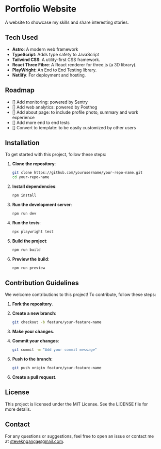 # Portfolio Website

A website to showcase my skills and share interesting stories.

## Tech Used

- **Astro**: A modern web framework
- **TypeScript**: Adds type safety to JavaScript
- **Tailwind CSS**: A utility-first CSS framework.
- **React Three Fibre**: A React renderer for three.js (a 3D library).
- **PlayWright**: An End to End Testing library.
- **Netlify**: For deployment and hosting.

## Roadmap

- [] Add monitoring: powered by Sentry
- [] Add web analytics: powered by Posthog
- [] Add about page: to include profile photo, summary and work experience
- [] Add more end to end tests
- [] Convert to template: to be easily customized by other users

## Installation

To get started with this project, follow these steps:

1. **Clone the repository**:

   ```sh
   git clone https://github.com/yourusername/your-repo-name.git
   cd your-repo-name
   ```

2. **Install dependencies**:

   ```sh
   npm install
   ```

3. **Run the development server**:

   ```sh
   npm run dev
   ```

4. **Run the tests**:

   ```sh
   npx playwright test
   ```

5. **Build the project**:

   ```sh
   npm run build
   ```

6. **Preview the build**:
   ```sh
   npm run preview
   ```

## Contribution Guidelines

We welcome contributions to this project! To contribute, follow these steps:

1. **Fork the repository**.
2. **Create a new branch**:

   ```sh
   git checkout -b feature/your-feature-name
   ```

3. **Make your changes**.
4. **Commit your changes**:

   ```sh
   git commit -m "Add your commit message"
   ```

5. **Push to the branch**:

   ```sh
   git push origin feature/your-feature-name
   ```

6. **Create a pull request**.

## License

This project is licensed under the MIT License. See the LICENSE file for more details.

## Contact

For any questions or suggestions, feel free to open an issue or contact me at [steveknganga@gmail.com](mailto:steveknganga@gmail.com).
